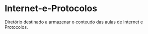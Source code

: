 # Internet-e-Protocolos

Diretório destinado a armazenar o conteudo das aulas de Internet e Protocolos.